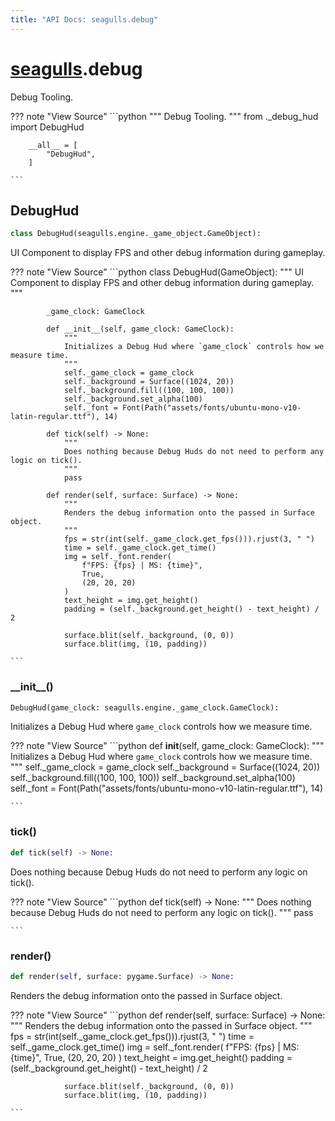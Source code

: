 ```yaml
---
title: "API Docs: seagulls.debug"
---
```



# [seagulls](../seagulls).debug

Debug Tooling.

??? note "View Source"
    ```python
        """
        Debug Tooling.
        """
        from ._debug_hud import DebugHud

        __all__ = [
            "DebugHud",
        ]

    ```

## DebugHud

```python
class DebugHud(seagulls.engine._game_object.GameObject):
```

UI Component to display FPS and other debug information during gameplay.

??? note "View Source"
    ```python
        class DebugHud(GameObject):
            """
            UI Component to display FPS and other debug information during gameplay.
            """

            _game_clock: GameClock

            def __init__(self, game_clock: GameClock):
                """
                Initializes a Debug Hud where `game_clock` controls how we measure time.
                """
                self._game_clock = game_clock
                self._background = Surface((1024, 20))
                self._background.fill((100, 100, 100))
                self._background.set_alpha(100)
                self._font = Font(Path("assets/fonts/ubuntu-mono-v10-latin-regular.ttf"), 14)

            def tick(self) -> None:
                """
                Does nothing because Debug Huds do not need to perform any logic on tick().
                """
                pass

            def render(self, surface: Surface) -> None:
                """
                Renders the debug information onto the passed in Surface object.
                """
                fps = str(int(self._game_clock.get_fps())).rjust(3, " ")
                time = self._game_clock.get_time()
                img = self._font.render(
                    f"FPS: {fps} | MS: {time}",
                    True,
                    (20, 20, 20)
                )
                text_height = img.get_height()
                padding = (self._background.get_height() - text_height) / 2

                surface.blit(self._background, (0, 0))
                surface.blit(img, (10, padding))

    ```


### \_\_init\_\_()

```python
DebugHud(game_clock: seagulls.engine._game_clock.GameClock):
```

Initializes a Debug Hud where `game_clock` controls how we measure time.

??? note "View Source"
    ```python
            def __init__(self, game_clock: GameClock):
                """
                Initializes a Debug Hud where `game_clock` controls how we measure time.
                """
                self._game_clock = game_clock
                self._background = Surface((1024, 20))
                self._background.fill((100, 100, 100))
                self._background.set_alpha(100)
                self._font = Font(Path("assets/fonts/ubuntu-mono-v10-latin-regular.ttf"), 14)

    ```


### tick()

```python
def tick(self) -> None:
```

Does nothing because Debug Huds do not need to perform any logic on tick().

??? note "View Source"
    ```python
            def tick(self) -> None:
                """
                Does nothing because Debug Huds do not need to perform any logic on tick().
                """
                pass

    ```


### render()

```python
def render(self, surface: pygame.Surface) -> None:
```

Renders the debug information onto the passed in Surface object.

??? note "View Source"
    ```python
            def render(self, surface: Surface) -> None:
                """
                Renders the debug information onto the passed in Surface object.
                """
                fps = str(int(self._game_clock.get_fps())).rjust(3, " ")
                time = self._game_clock.get_time()
                img = self._font.render(
                    f"FPS: {fps} | MS: {time}",
                    True,
                    (20, 20, 20)
                )
                text_height = img.get_height()
                padding = (self._background.get_height() - text_height) / 2

                surface.blit(self._background, (0, 0))
                surface.blit(img, (10, padding))

    ```


